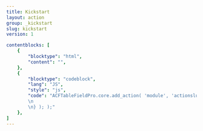 ```yaml
---
title: Kickstart
layout: action
group: _kickstart
slug: kickstart
version: 1

contentblocks: [
	{
		"blocktype": "html",
		"content": "",
	},
	{
		"blocktype": "codeblock",
		"lang": "JS",
		"style": "js",
		"code": "ACFTableFieldPro.core.add_action( 'module', 'actionslug', function() {
		\n
		\n} ); );"
	},
]
---
```

